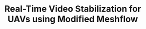 ---
title: Real-Time Video Stabilization for UAVs using Modified Meshflow
layout: project
year: 2021
project-url: https://github.com/academicportfolio/academicportfolio.github.io
excerpt: Modified MeshFlow video stabilization algorithm to support real-time constraints and platforms with limited computing resources (Raspberry Pi, Odroid, etc)
project-image: https://placehold.co/400
tags: [UAV, Video Stabilization, Computer Vision]
comments: false
---